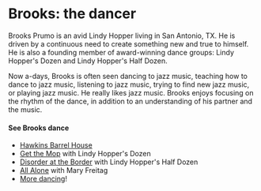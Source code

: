 # Brooks: the dancer

Brooks Prumo is an avid Lindy Hopper living in San Antonio, TX. He is driven by a continuous need to create something new and true to himself. He is also a founding member of award-winning dance groups: Lindy Hopper's Dozen and Lindy Hopper's Half Dozen.

Now a-days, Brooks is often seen dancing to jazz music, teaching how to dance to jazz music, listening to jazz music, trying to find new jazz music, or playing jazz music. He really likes jazz music. Brooks enjoys focusing on the rhythm of the dance, in addition to an understanding of his partner and the music.


#### See Brooks dance

- [Hawkins Barrel House](http://youtu.be/rn1_ap_nwew)
- [Get the Mop](http://youtu.be/8XaTlpS53ZM) with Lindy Hopper's Dozen
- [Disorder at the Border](http://youtu.be/Rf5z1zt8kFQ) with Lindy Hopper's Half Dozen
- [All Alone](http://youtu.be/vDg1hHGKp50) with Mary Freitag
- [More dancing](https://www.youtube.com/playlist?list=PLoW6-AN5ru1XoQvA_bgMBDtEI6xuDRMRC)!
